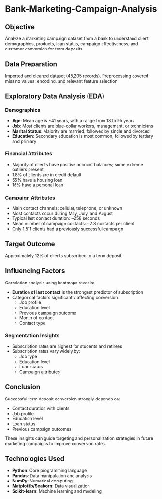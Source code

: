 # Bank-Marketing-Campaign-Analysis

## Objective

Analyze a marketing campaign dataset from a bank to understand client demographics, products, loan status, campaign effectiveness, and customer conversion for term deposits.

## Data Preparation

Imported and cleaned dataset (45,205 records). Preprocessing covered missing values, encoding, and relevant feature selection.

## Exploratory Data Analysis (EDA)

### Demographics
- **Age**: Mean age is ~41 years, with a range from 18 to 95 years
- **Job**: Most clients are blue-collar workers, management, or technicians
- **Marital Status**: Majority are married, followed by single and divorced
- **Education**: Secondary education is most common, followed by tertiary and primary

### Financial Attributes
- Majority of clients have positive account balances; some extreme outliers present
- 1.8% of clients are in credit default
- 55% have a housing loan
- 16% have a personal loan

### Campaign Attributes
- Main contact channels: cellular, telephone, or unknown
- Most contacts occur during May, July, and August
- Typical last contact duration: ~258 seconds
- Mean number of campaign contacts: ~2.8 contacts per client
- Only 1,511 clients had a previously successful campaign

## Target Outcome

Approximately 12% of clients subscribed to a term deposit.

## Influencing Factors

Correlation analysis using heatmaps reveals:
- **Duration of last contact** is the strongest predictor of subscription
- Categorical factors significantly affecting conversion:
  - Job profile
  - Education level
  - Previous campaign outcome
  - Month of contact
  - Contact type

### Segmentation Insights
- Subscription rates are highest for students and retirees
- Subscription rates vary widely by:
  - Job type
  - Education level
  - Loan status
  - Campaign attributes

## Conclusion

Successful term deposit conversion strongly depends on:
- Contact duration with clients
- Job profile
- Education level
- Loan status
- Previous campaign outcomes

These insights can guide targeting and personalization strategies in future marketing campaigns to improve conversion rates.

## Technologies Used

- **Python**: Core programming language
- **Pandas**: Data manipulation and analysis
- **NumPy**: Numerical computing
- **Matplotlib/Seaborn**: Data visualization
- **Scikit-learn**: Machine learning and modeling
